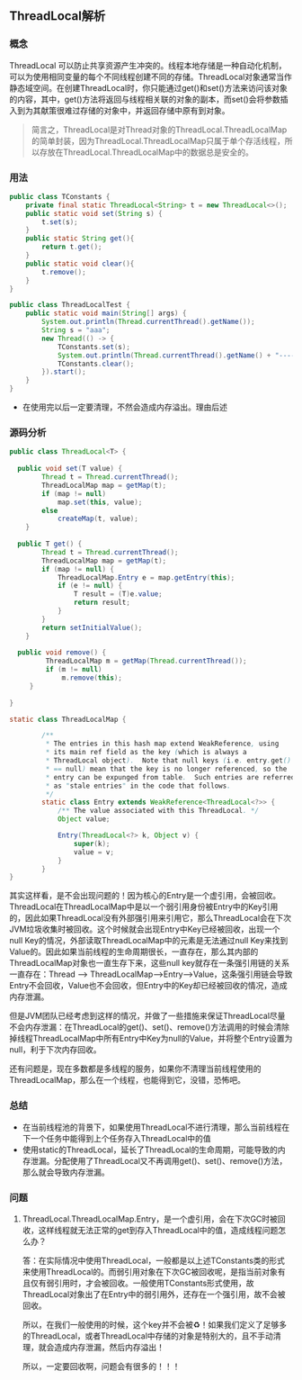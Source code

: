 ## ThreadLocal解析

### 概念

ThreadLocal 可以防止共享资源产生冲突的。线程本地存储是一种自动化机制，可以为使用相同变量的每个不同线程创建不同的存储。ThreadLocal对象通常当作静态域空间。在创建ThreadLocal时，你只能通过get()和set()方法来访问该对象的内容，其中，get()方法将返回与线程相关联的对象的副本，而set()会将参数插入到为其献策很难过存储的对象中，并返回存储中原有到对象。

> 简言之，ThreadLocal是对Thread对象的ThreadLocal.ThreadLocalMap的简单封装，因为ThreadLocal.ThreadLocalMap只属于单个存活线程，所以存放在ThreadLocal.ThreadLocalMap中的数据总是安全的。

### 用法

```java
public class TConstants {
    private final static ThreadLocal<String> t = new ThreadLocal<>();
    public static void set(String s) {
        t.set(s);
    }
    public static String get(){
        return t.get();
    }
    public static void clear(){
        t.remove();
    }
}

public class ThreadLocalTest {
    public static void main(String[] args) {
        System.out.println(Thread.currentThread().getName());
        String s = "aaa";
        new Thread(() -> {
            TConstants.set(s);
            System.out.println(Thread.currentThread().getName() + "---------" + TConstants.get());
          	TConstants.clear();
        }).start();
    }
}

```

- 在使用完以后一定要清理，不然会造成内存溢出。理由后述

### 源码分析

```java
public class ThreadLocal<T> {
  
  public void set(T value) {
        Thread t = Thread.currentThread();
        ThreadLocalMap map = getMap(t);
        if (map != null)
            map.set(this, value);
        else
            createMap(t, value);
    }
  
  public T get() {
        Thread t = Thread.currentThread();
        ThreadLocalMap map = getMap(t);
        if (map != null) {
            ThreadLocalMap.Entry e = map.getEntry(this);
            if (e != null) {
                T result = (T)e.value;
                return result;
            }
        }
        return setInitialValue();
    }
  
  public void remove() {
         ThreadLocalMap m = getMap(Thread.currentThread());
         if (m != null)
             m.remove(this);
     }
  
}

static class ThreadLocalMap {

        /**
         * The entries in this hash map extend WeakReference, using
         * its main ref field as the key (which is always a
         * ThreadLocal object).  Note that null keys (i.e. entry.get()
         * == null) mean that the key is no longer referenced, so the
         * entry can be expunged from table.  Such entries are referred to
         * as "stale entries" in the code that follows.
         */
        static class Entry extends WeakReference<ThreadLocal<?>> {
            /** The value associated with this ThreadLocal. */
            Object value;

            Entry(ThreadLocal<?> k, Object v) {
                super(k);
                value = v;
            }
        }
}
```

其实这样看，是不会出现问题的！因为核心的Entry是一个虚引用，会被回收。ThreadLocal在ThreadLocalMap中是以一个弱引用身份被Entry中的Key引用的，因此如果ThreadLocal没有外部强引用来引用它，那么ThreadLocal会在下次JVM垃圾收集时被回收。这个时候就会出现Entry中Key已经被回收，出现一个null Key的情况，外部读取ThreadLocalMap中的元素是无法通过null Key来找到Value的。因此如果当前线程的生命周期很长，一直存在，那么其内部的ThreadLocalMap对象也一直生存下来，这些null key就存在一条强引用链的关系一直存在：Thread --> ThreadLocalMap-->Entry-->Value，这条强引用链会导致Entry不会回收，Value也不会回收，但Entry中的Key却已经被回收的情况，造成内存泄漏。

但是JVM团队已经考虑到这样的情况，并做了一些措施来保证ThreadLocal尽量不会内存泄漏：在ThreadLocal的get()、set()、remove()方法调用的时候会清除掉线程ThreadLocalMap中所有Entry中Key为null的Value，并将整个Entry设置为null，利于下次内存回收。

还有问题是，现在多数都是多线程的服务，如果你不清理当前线程使用的ThreadLocalMap，那么在一个线程，也能得到它，没错，恐怖吧。



### 总结

- 在当前线程池的背景下，如果使用ThreadLocal不进行清理，那么当前线程在下一个任务中能得到上个任务存入ThreadLocal中的值
- 使用static的ThreadLocal，延长了ThreadLocal的生命周期，可能导致的内存泄漏。分配使用了ThreadLocal又不再调用get()、set()、remove()方法，那么就会导致内存泄漏。

### 问题

1. ThreadLocal.ThreadLocalMap.Entry，是一个虚引用，会在下次GC时被回收，这样线程就无法正常的get到存入ThreadLocal中的值，造成线程问题怎么办？

   答：在实际情况中使用ThreadLocal，一般都是以上述TConstants类的形式来使用ThreadLocal的。而弱引用对象在下次GC被回收呢，是指当前对象有且仅有弱引用时，才会被回收。一般使用TConstants形式使用，故ThreadLocal对象出了在Entry中的弱引用外，还存在一个强引用，故不会被回收。

   所以，在我们一般使用的时候，这个key并不会被♻️！如果我们定义了足够多的ThreadLocal，或者ThreadLocal中存储的对象是特别大的，且不手动清理，就会造成内存泄漏，然后内存溢出！

   所以，一定要回收啊，问题会有很多的！！！